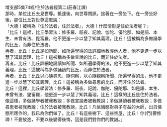 增支部5集74經/住於法者經第二(莊春江譯)  
那時，某位比丘去見世尊。抵達後，向世尊問訊，接著在一旁坐下。在一旁坐好後，那位比丘對世尊這麼說：  
「大德！被稱為『住於法者，住於法者』，大德！什麼情形是住於法者呢？」  
「比丘！這裡，比丘學習法：修多羅、祇夜、記說、伽陀、優陀那、如是語、本生、未曾有法、毘富羅，他不更進一步以慧了知其義理，比丘！這被稱為多做誦學的比丘，而非住於法者。  
再者，比丘！比丘是如所聞、如所遍學得的法詳細地教導他人者，他不更進一步以慧了知其義理，比丘！這被稱為多做宣說的比丘，而非住於法者。  
再者，比丘！比丘詳細地誦讀如所聞、如所遍學得的法，他不更進一步以慧了知其義理，比丘！這被稱為多做誦讀的比丘，而非住於法者。  
再者，比丘！比丘以心隨尋思、隨伺察，以心隨觀察所聞、所遍學得的法，他不更進一步以慧了知其義理，比丘！這被稱為多做尋思的比丘，而非住於法者。  
比丘！這裡，比丘學習法：修多羅、祇夜、記說、伽陀、優陀那、如是語、本生、未曾有法、毘富羅，他更進一步以慧了知其義理，比丘！這樣的比丘是住於法者。  
像這樣，多做誦學者被我教說；多做宣說者被我教說；多做誦讀者被我教說；多做尋思者被我教說；住於法者被我教說，比丘！凡依憐愍對弟子有益的大師，出自憐愍所應作的，我已為你們做了。比丘！有這些樹下、這些空屋，比丘！你{們}要修禪！不要放逸，不要以後變得後悔，這是我們對你們的教誡。」  
  
  

